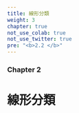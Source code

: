 ```yaml
---
title: 線形分類
weight: 3
chapter: true
not_use_colab: true
not_use_twitter: true
pre: "<b>2.2 </b>"
---
```


### Chapter 2

# 線形分類


